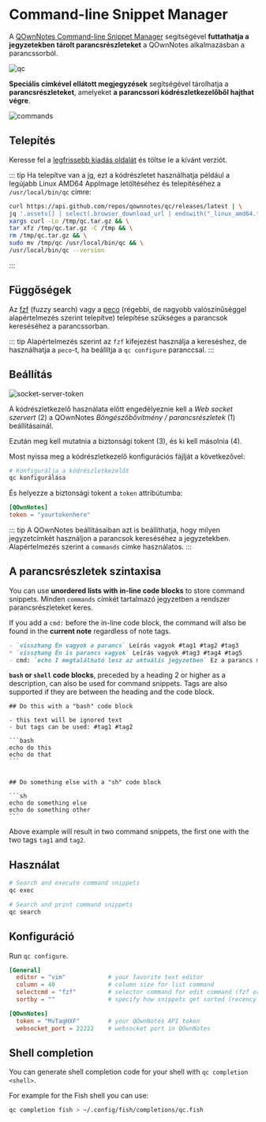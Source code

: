 # Command-line Snippet Manager

A [QOwnNotes Command-line Snippet Manager](https://github.com/qownnotes/qc) segítségével **futtathatja a jegyzetekben tárolt parancsrészleteket** a QOwnNotes alkalmazásban a parancssorból.

![qc](/img/qc.png)

**Speciális címkével ellátott megjegyzések** segítségével tárolhatja a **parancsrészleteket**, amelyeket **a parancssori kódrészletkezelőből hajthat végre**.

![commands](/img/commands.png)

## Telepítés

Keresse fel a [legfrissebb kiadás oldalát](https://github.com/qownnotes/qc/releases/latest) és töltse le a kívánt verziót.

::: tip
Ha telepítve van a [jq](https://stedolan.github.io/jq), ezt a kódrészletet használhatja például a legújabb Linux AMD64 AppImage letöltéséhez és telepítéséhez a `/usr/local/bin/qc` címre:

```bash
curl https://api.github.com/repos/qownnotes/qc/releases/latest | \
jq '.assets[] | select(.browser_download_url | endswith("_linux_amd64.tar.gz")) | .browser_download_url' | \
xargs curl -Lo /tmp/qc.tar.gz && \
tar xfz /tmp/qc.tar.gz -C /tmp && \
rm /tmp/qc.tar.gz && \
sudo mv /tmp/qc /usr/local/bin/qc && \
/usr/local/bin/qc --version
```
:::

## Függőségek

Az [fzf](https://github.com/junegunn/fzf) (fuzzy search) vagy a [peco](https://github.com/peco/peco) (régebbi, de nagyobb valószínűséggel alapértelmezés szerint telepítve) telepítése szükséges a parancsok kereséséhez a parancssorban.

::: tip
Alapértelmezés szerint az `fzf` kifejezést használja a kereséshez, de használhatja a `peco`-t, ha beállítja a `qc configure` paranccsal.
:::

## Beállítás

![socket-server-token](/img/socket-server-token.png)

A kódrészletkezelő használata előtt engedélyeznie kell a *Web socket szervert* (2) a QOwnNotes *Böngészőbővítmény / parancsrészletek* (1) beállításainál.

Ezután meg kell mutatnia a biztonsági tokent (3), és ki kell másolnia (4).

Most nyissa meg a kódrészletkezelő konfigurációs fájlját a következővel:

```bash
# Konfigurálja a kódrészletkezelőt
qc konfigurálása
```

És helyezze a biztonsági tokent a `token` attribútumba:

```toml
[QOwnNotes]
token = "yourtokenhere"
```

::: tip
A QOwnNotes beállításaiban azt is beállíthatja, hogy milyen jegyzetcímkét használjon a parancsok kereséséhez a jegyzetekben. Alapértelmezés szerint a `commands` címke használatos.
:::

## A parancsrészletek szintaxisa

You can use **unordered lists with in-line code blocks** to store command snippets. Minden `commands` címkét tartalmazó jegyzetben a rendszer parancsrészleteket keres.

If you add a `cmd:` before the in-line code block, the command will also be found in the **current note** regardless of note tags.

```markdown
- `visszhang Én vagyok a parancs` Leírás vagyok #tag1 #tag2 #tag3
* `visszhang Én is parancs vagyok` Leírás vagyok #tag3 #tag4 #tag5
- cmd: `echo I megtalálható lesz az aktuális jegyzetben` Ez a parancs megtalálható az aktuális jegyzetben, függetlenül a jegyzetcímkéktől
```

**`bash` or `shell` code blocks**, preceded by a heading 2 or higher as a description, can also be used for command snippets. Tags are also supported if they are between the heading and the code block.

    ## Do this with a "bash" code block

    - this text will be ignored text
    - but tags can be used: #tag1 #tag2

    ```bash
    echo do this
    echo do that
    ```


    ## Do something else with a "sh" code block

    ```sh
    echo do something else
    echo do something other
    ```

Above example will result in two command snippets, the first one with the two tags `tag1` and `tag2`.

## Használat

```bash
# Search and execute command snippets
qc exec
```

```bash
# Search and print command snippets
qc search
```

## Konfiguráció

Run `qc configure`.

```toml
[General]
  editor = "vim"            # your favorite text editor
  column = 40               # column size for list command
  selectcmd = "fzf"         # selector command for edit command (fzf or peco)
  sortby = ""               # specify how snippets get sorted (recency (default), -recency, description, -description, command, -command, output, -output)

[QOwnNotes]
  token = "MvTagHXF"        # your QOwnNotes API token
  websocket_port = 22222    # websocket port in QOwnNotes
```

## Shell completion

You can generate shell completion code for your shell with `qc completion <shell>`.

For example for the Fish shell you can use:

```bash
qc completion fish > ~/.config/fish/completions/qc.fish
```
